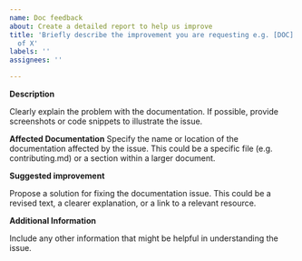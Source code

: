 ```yaml
---
name: Doc feedback
about: Create a detailed report to help us improve
title: 'Briefly describe the improvement you are requesting e.g. [DOC]: Improve clarity
  of X'
labels: ''
assignees: ''

---
```


**Description**

Clearly explain the problem with the documentation. If possible, provide screenshots or code snippets to illustrate the issue.

**Affected Documentation**
Specify the name or location of the documentation affected by the issue. This could be a specific file (e.g. contributing.md) or a section within a larger document.

**Suggested improvement**

Propose a solution for fixing the documentation issue. This could be a revised text, a clearer explanation, or a link to a relevant resource.

**Additional Information**

Include any other information that might be helpful in understanding the issue.
